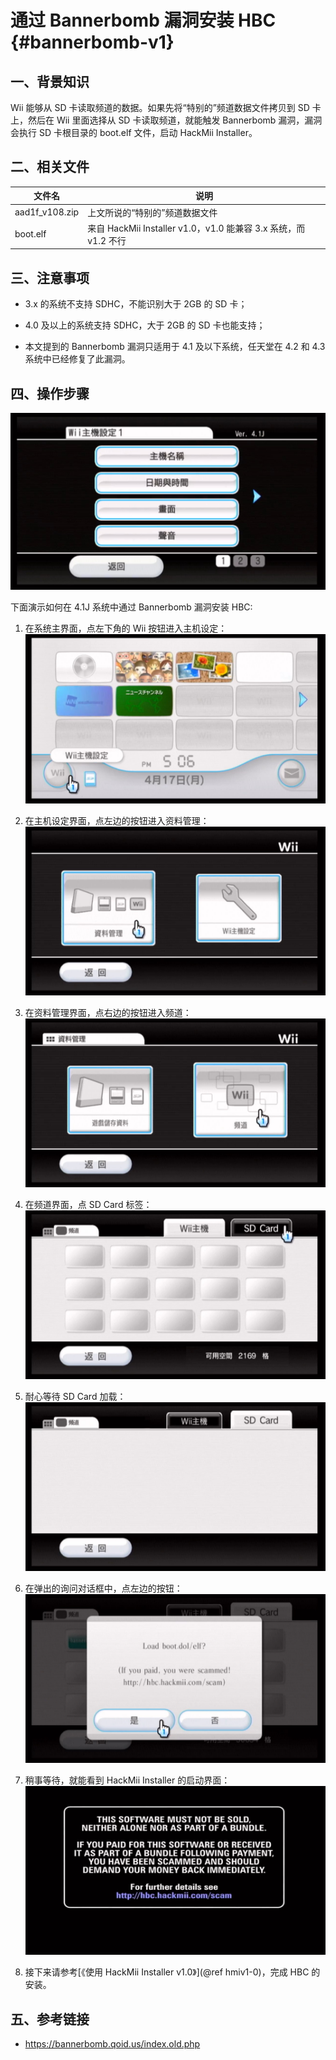 # 通过 Bannerbomb 漏洞安装 HBC  {#bannerbomb-v1}


## 一、背景知识

Wii 能够从 SD 卡读取频道的数据。如果先将“特别的”频道数据文件拷贝到 SD 卡上，然后在 Wii 里面选择从 SD 卡读取频道，就能触发 Bannerbomb 漏洞，漏洞会执行 SD 卡根目录的 boot.elf 文件，启动 HackMii Installer。


## 二、相关文件

| 文件名 | 说明 |
| --- | --- |
| aad1f_v108.zip | 上文所说的“特别的”频道数据文件 |
| boot.elf | 来自 HackMii Installer v1.0，v1.0 能兼容 3.x 系统，而 v1.2 不行 |


## 三、注意事项

- 3.x 的系统不支持 SDHC，不能识别大于 2GB 的 SD 卡；

- 4.0 及以上的系统支持 SDHC，大于 2GB 的 SD 卡也能支持；

- 本文提到的 Bannerbomb 漏洞只适用于 4.1 及以下系统，任天堂在 4.2 和 4.3 系统中已经修复了此漏洞。


## 四、操作步骤

![](./bbv1-4.1j.png)

下面演示如何在 4.1J 系统中通过 Bannerbomb 漏洞安装 HBC:

1. 在系统主界面，点左下角的 Wii 按钮进入主机设定：<br/>
  ![](./bbv1-to-wii-options.png)

2. 在主机设定界面，点左边的按钮进入资料管理：<br/>
  ![](./bbv1-to-data-management.png)

3. 在资料管理界面，点右边的按钮进入频道：<br/>
  ![](./bbv1-to-channels.png)

4. 在频道界面，点 SD Card 标签：<br/>
  ![](./bbv1-to-sd-card.png)

5. 耐心等待 SD Card 加载：<br/>
  ![](./bbv1-wait-sd-card.png)

6. 在弹出的询问对话框中，点左边的按钮：<br/>
  ![](./bbv1-load-boot.png)

7. 稍事等待，就能看到 HackMii Installer 的启动界面：<br/>
  ![](./bbv1-hackmii-installer.png)

8. 接下来请参考[《使用 HackMii Installer v1.0》](@ref hmiv1-0)，完成 HBC 的安装。

## 五、参考链接

- <https://bannerbomb.qoid.us/index.old.php>
